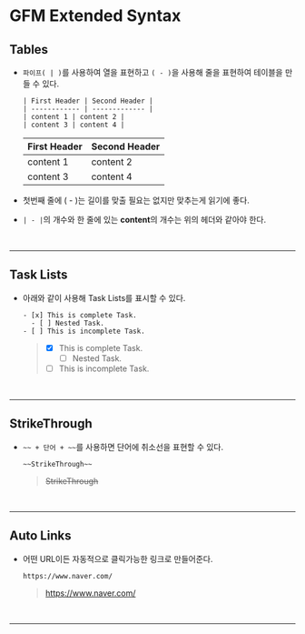 # GFM Extended Syntax

## Tables
- `파이프( | )`를 사용하여 열을 표현하고 `( - )`을 사용해 줄을 표현하여 테이블을 만들 수 있다.
  
  ```
  | First Header | Second Header |
  | ------------ | ------------- |
  | content 1 | content 2 |
  | content 3 | content 4 |
  ```
  | First Header | Second Header |
  | ------------ | ------------- |
  | content 1 | content 2 |
  | content 3 | content 4 |

- 첫번째 줄에 ( - )는 길이를 맞출 필요는 없지만 맞추는게 읽기에 좋다.
- `| - |`의 개수와 한 줄에 있는 **content**의 개수는 위의 헤더와 같아야 한다. 

<br>

---

## Task Lists
- 아래와 같이 사용해 Task Lists를 표시할 수 있다.

  ```
  - [x] This is complete Task.
    - [ ] Nested Task.
  - [ ] This is incomplete Task.
  ```
  > - [x] This is complete Task.
  >   - [ ] Nested Task.
  > - [ ] This is incomplete Task.
  
<br>

---

## StrikeThrough
- `~~ + 단어 + ~~`를 사용하면 단어에 취소선을 표현할 수 있다.
  
  ```
  ~~StrikeThrough~~
  ```
  > ~~StrikeThrough~~

<br>

---

## Auto Links
- 어떤 URL이든 자동적으로 클릭가능한 링크로 만들어준다.

  ```
  https://www.naver.com/
  ```
  > https://www.naver.com/
  
<br>

---
